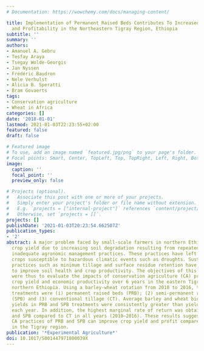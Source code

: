 ```yaml
---
# Documentation: https://wowchemy.com/docs/managing-content/

title: Implementation of Permanent Raised Beds Contributes To Increased Crop Yield
  and Profitability in the Northeastern Tigray Region, Ethiopia
subtitle: ''
summary: ''
authors:
- Amanuel A. Gebru
- Tesfay Araya
- Tsegay Wolde-Georgis
- Jan Nyssen
- Frédéric Baudron
- Nele Verhulst
- Alicia B. Speratti
- Bram Govaerts
tags:
- Conservation agriculture
- Wheat in Africa
categories: []
date: '2018-01-01'
lastmod: 2021-01-03T22:23:55+02:00
featured: false
draft: false

# Featured image
# To use, add an image named `featured.jpg/png` to your page's folder.
# Focal points: Smart, Center, TopLeft, Top, TopRight, Left, Right, BottomLeft, Bottom, BottomRight.
image:
  caption: ''
  focal_point: ''
  preview_only: false

# Projects (optional).
#   Associate this post with one or more of your projects.
#   Simply enter your project's folder or file name without extension.
#   E.g. `projects = ["internal-project"]` references `content/project/deep-learning/index.md`.
#   Otherwise, set `projects = []`.
projects: []
publishDate: '2021-01-03T20:23:54.662507Z'
publication_types:
- '2'
abstract: A major problem faced by small-scale farmers in northern Ethiopia is reduced
  crop yield due to increasing soil degradation resulting from repeated tillage and
  inadequate agronomic management practices. These practices have left soils and rainfed
  crops susceptible to hazardous climatic events such as droughts. Sustainable farm
  practices such as minimum tillage and surface residue retention have been shown
  to improve soil health and crop productivity. The objectives of this field study
  were thus to evaluate the impacts of conservation agriculture (CA) practices on
  crop yield and economic productivity over 6 years in the eastern Tigray region of
  northern Ethiopia. Using a barley-wheat rotation from 2010 to 2016, the applied
  treatments were (i) permanent raised beds (PRB); (2) semi-permanent raised beds
  (SPB) and (3) conventional tillage (CT). Average barley and wheat biomass and grain
  yields in PRB and SPB treatments were consistently greater than yields under CT
  each year. In addition, the highest marginal rate of return was obtained in PRB
  and SPB compared to CT in all years (2010–2016). These results suggest that the
  CA practices of PRB and SPB can improve crop yield and profit compared to CT practices
  in the Tigray region.
publication: '*Experimental Agriculture*'
doi: 10.1017/S001447971800039X
---
```


